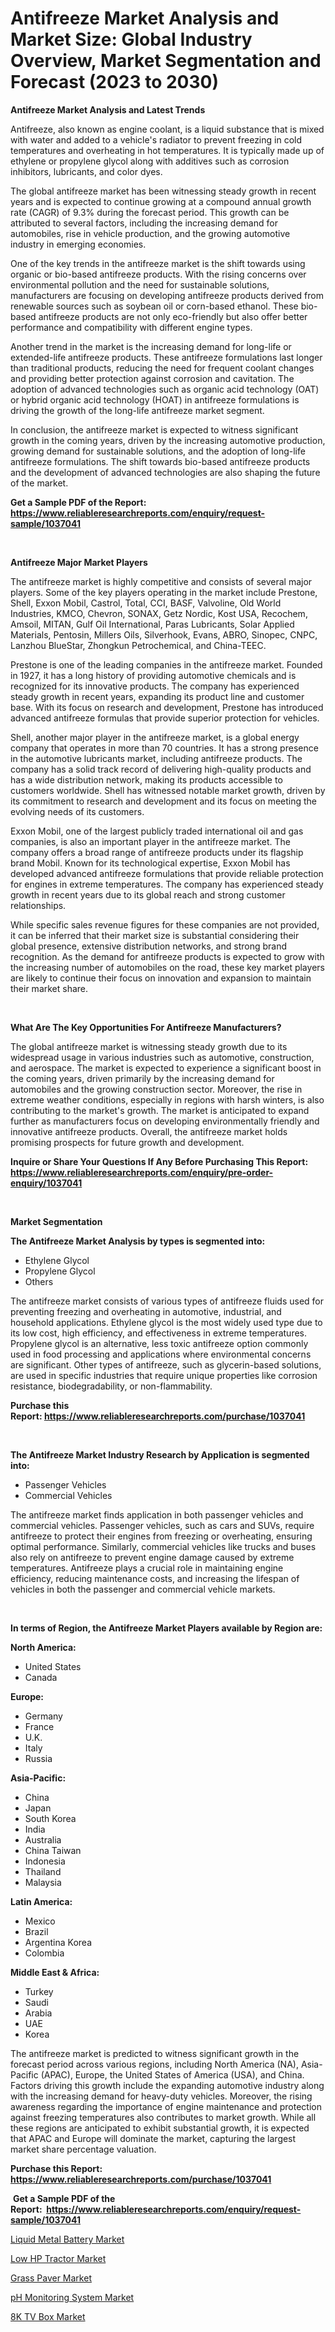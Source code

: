 <p><h1>Antifreeze Market Analysis and Market Size: Global Industry Overview, Market Segmentation and Forecast (2023 to 2030)</h1></p><p><strong>Antifreeze Market Analysis and Latest Trends</strong></p>
<p><p>Antifreeze, also known as engine coolant, is a liquid substance that is mixed with water and added to a vehicle's radiator to prevent freezing in cold temperatures and overheating in hot temperatures. It is typically made up of ethylene or propylene glycol along with additives such as corrosion inhibitors, lubricants, and color dyes.</p><p>The global antifreeze market has been witnessing steady growth in recent years and is expected to continue growing at a compound annual growth rate (CAGR) of 9.3% during the forecast period. This growth can be attributed to several factors, including the increasing demand for automobiles, rise in vehicle production, and the growing automotive industry in emerging economies.</p><p>One of the key trends in the antifreeze market is the shift towards using organic or bio-based antifreeze products. With the rising concerns over environmental pollution and the need for sustainable solutions, manufacturers are focusing on developing antifreeze products derived from renewable sources such as soybean oil or corn-based ethanol. These bio-based antifreeze products are not only eco-friendly but also offer better performance and compatibility with different engine types.</p><p>Another trend in the market is the increasing demand for long-life or extended-life antifreeze products. These antifreeze formulations last longer than traditional products, reducing the need for frequent coolant changes and providing better protection against corrosion and cavitation. The adoption of advanced technologies such as organic acid technology (OAT) or hybrid organic acid technology (HOAT) in antifreeze formulations is driving the growth of the long-life antifreeze market segment.</p><p>In conclusion, the antifreeze market is expected to witness significant growth in the coming years, driven by the increasing automotive production, growing demand for sustainable solutions, and the adoption of long-life antifreeze formulations. The shift towards bio-based antifreeze products and the development of advanced technologies are also shaping the future of the market.</p></p>
<p><strong>Get a Sample PDF of the Report:&nbsp; <a href="https://www.reliableresearchreports.com/enquiry/request-sample/1037041">https://www.reliableresearchreports.com/enquiry/request-sample/1037041</a></strong></p>
<p>&nbsp;</p>
<p><strong>Antifreeze Major Market Players</strong></p>
<p><p>The antifreeze market is highly competitive and consists of several major players. Some of the key players operating in the market include Prestone, Shell, Exxon Mobil, Castrol, Total, CCI, BASF, Valvoline, Old World Industries, KMCO, Chevron, SONAX, Getz Nordic, Kost USA, Recochem, Amsoil, MITAN, Gulf Oil International, Paras Lubricants, Solar Applied Materials, Pentosin, Millers Oils, Silverhook, Evans, ABRO, Sinopec, CNPC, Lanzhou BlueStar, Zhongkun Petrochemical, and China-TEEC.</p><p>Prestone is one of the leading companies in the antifreeze market. Founded in 1927, it has a long history of providing automotive chemicals and is recognized for its innovative products. The company has experienced steady growth in recent years, expanding its product line and customer base. With its focus on research and development, Prestone has introduced advanced antifreeze formulas that provide superior protection for vehicles.</p><p>Shell, another major player in the antifreeze market, is a global energy company that operates in more than 70 countries. It has a strong presence in the automotive lubricants market, including antifreeze products. The company has a solid track record of delivering high-quality products and has a wide distribution network, making its products accessible to customers worldwide. Shell has witnessed notable market growth, driven by its commitment to research and development and its focus on meeting the evolving needs of its customers.</p><p>Exxon Mobil, one of the largest publicly traded international oil and gas companies, is also an important player in the antifreeze market. The company offers a broad range of antifreeze products under its flagship brand Mobil. Known for its technological expertise, Exxon Mobil has developed advanced antifreeze formulations that provide reliable protection for engines in extreme temperatures. The company has experienced steady growth in recent years due to its global reach and strong customer relationships.</p><p>While specific sales revenue figures for these companies are not provided, it can be inferred that their market size is substantial considering their global presence, extensive distribution networks, and strong brand recognition. As the demand for antifreeze products is expected to grow with the increasing number of automobiles on the road, these key market players are likely to continue their focus on innovation and expansion to maintain their market share.</p></p>
<p>&nbsp;</p>
<p><strong>What Are The Key Opportunities For Antifreeze Manufacturers?</strong></p>
<p><p>The global antifreeze market is witnessing steady growth due to its widespread usage in various industries such as automotive, construction, and aerospace. The market is expected to experience a significant boost in the coming years, driven primarily by the increasing demand for automobiles and the growing construction sector. Moreover, the rise in extreme weather conditions, especially in regions with harsh winters, is also contributing to the market's growth. The market is anticipated to expand further as manufacturers focus on developing environmentally friendly and innovative antifreeze products. Overall, the antifreeze market holds promising prospects for future growth and development.</p></p>
<p><strong>Inquire or Share Your Questions If Any Before Purchasing This Report: <a href="https://www.reliableresearchreports.com/enquiry/pre-order-enquiry/1037041">https://www.reliableresearchreports.com/enquiry/pre-order-enquiry/1037041</a></strong></p>
<p>&nbsp;</p>
<p><strong>Market Segmentation</strong></p>
<p><strong>The Antifreeze Market Analysis by types is segmented into:</strong></p>
<p><ul><li>Ethylene Glycol</li><li>Propylene Glycol</li><li>Others</li></ul></p>
<p><p>The antifreeze market consists of various types of antifreeze fluids used for preventing freezing and overheating in automotive, industrial, and household applications. Ethylene glycol is the most widely used type due to its low cost, high efficiency, and effectiveness in extreme temperatures. Propylene glycol is an alternative, less toxic antifreeze option commonly used in food processing and applications where environmental concerns are significant. Other types of antifreeze, such as glycerin-based solutions, are used in specific industries that require unique properties like corrosion resistance, biodegradability, or non-flammability.</p></p>
<p><strong>Purchase this Report:&nbsp;<a href="https://www.reliableresearchreports.com/purchase/1037041">https://www.reliableresearchreports.com/purchase/1037041</a></strong></p>
<p>&nbsp;</p>
<p><strong>The Antifreeze Market Industry Research by Application is segmented into:</strong></p>
<p><ul><li>Passenger Vehicles</li><li>Commercial Vehicles</li></ul></p>
<p><p>The antifreeze market finds application in both passenger vehicles and commercial vehicles. Passenger vehicles, such as cars and SUVs, require antifreeze to protect their engines from freezing or overheating, ensuring optimal performance. Similarly, commercial vehicles like trucks and buses also rely on antifreeze to prevent engine damage caused by extreme temperatures. Antifreeze plays a crucial role in maintaining engine efficiency, reducing maintenance costs, and increasing the lifespan of vehicles in both the passenger and commercial vehicle markets.</p></p>
<p>&nbsp;</p>
<p><strong>In terms of Region, the Antifreeze Market Players available by Region are:</strong></p>
<p>
    <p> <strong> North America: </strong>
        <ul>
            <li>United States</li>
            <li>Canada</li>
        </ul>
        </p> 
    <p> <strong> Europe: </strong>
        <ul>
            <li>Germany</li>
            <li>France</li>
            <li>U.K.</li>
            <li>Italy</li>
            <li>Russia</li>
        </ul>
        </p> 
    <p> <strong> Asia-Pacific: </strong>
        <ul>
            <li>China</li>
            <li>Japan</li>
            <li>South Korea</li>
            <li>India</li>
            <li>Australia</li>
            <li>China Taiwan</li>
            <li>Indonesia</li>
            <li>Thailand</li>
            <li>Malaysia</li>
        </ul>
        </p> 
    <p> <strong> Latin America: </strong>
        <ul>
            <li>Mexico</li>
            <li>Brazil</li>
            <li>Argentina Korea</li>
            <li>Colombia</li>
        </ul>
        </p> 
    <p> <strong> Middle East & Africa: </strong>
        <ul>
            <li>Turkey</li>
            <li>Saudi</li>
            <li>Arabia</li>
            <li>UAE</li>
            <li>Korea</li>
        </ul>
    </p>
    </p>
<p><p>The antifreeze market is predicted to witness significant growth in the forecast period across various regions, including North America (NA), Asia-Pacific (APAC), Europe, the United States of America (USA), and China. Factors driving this growth include the expanding automotive industry along with the increasing demand for heavy-duty vehicles. Moreover, the rising awareness regarding the importance of engine maintenance and protection against freezing temperatures also contributes to market growth. While all these regions are anticipated to exhibit substantial growth, it is expected that APAC and Europe will dominate the market, capturing the largest market share percentage valuation.</p></p>
<p><strong>Purchase this Report: <a href="https://www.reliableresearchreports.com/purchase/1037041">https://www.reliableresearchreports.com/purchase/1037041</a></strong></p>
<p>&nbsp;<strong>Get a Sample PDF of the Report:&nbsp;&nbsp;<a href="https://www.reliableresearchreports.com/enquiry/request-sample/1037041">https://www.reliableresearchreports.com/enquiry/request-sample/1037041</a></strong></p>
<p><strong></strong></p>
<p><p><a href="https://medium.com/@jazminjones30/liquid-metal-battery-market-insight-market-trends-growth-forecasted-from-2023-to-2030-8ea3352ad5c1">Liquid Metal Battery Market</a></p><p><a href="https://medium.com/@walkersipes1943/low-hp-tractor-market-competitive-analysis-market-trends-and-forecast-to-2030-d94a35a700cd">Low HP Tractor Market</a></p><p><a href="https://medium.com/@shaniekunze/grass-paver-market-size-market-outlook-and-market-forecast-2023-to-2030-db352cfb2550">Grass Paver Market</a></p><p><a href="https://medium.com/@ulicesdoyle2023/ph-monitoring-system-market-analysis-its-cagr-market-segmentation-and-global-industry-overview-f8beb580fa66">pH Monitoring System Market</a></p><p><a href="https://medium.com/@larrycrooks1923/8k-tv-box-market-trends-and-market-analysis-forecasted-for-period-2023-2030-e4805e3f2796">8K TV Box Market</a></p></p>